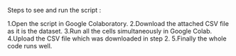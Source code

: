 Steps to see and run the script :

1.Open the script in Google Colaboratory.
2.Download the attached CSV file as it is the dataset.
3.Run all the cells simultaneously in Google Colab.
4.Upload the CSV file which was downloaded in step 2.
5.Finally the whole code runs well.
